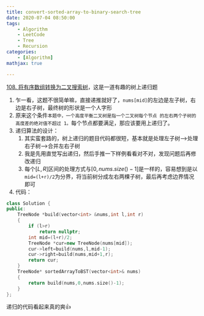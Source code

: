 ```yaml
---
title: convert-sorted-array-to-binary-search-tree
date: 2020-07-04 08:50:00
tags:
    - Algorithm
    - LeetCode
    - Tree
    - Recursion
categories:
    - [Algorithm]
mathjax: true

---
```


[108. 将有序数组转换为二叉搜索树](https://leetcode-cn.com/problems/convert-sorted-array-to-binary-search-tree/)，这是一道有趣的树上递归题

1. 乍一看，这题不很简单嘛，直接递推就好了，`nums[mid]`的左边是左子树，右边是右子树，最终树的形状是一个人字形
2. 原来这个条件`本题中，一个高度平衡二叉树是指一个二叉树每个节点 的左右两个子树的高度差的绝对值不超过 1。`每个节点都要满足，那应该要用上递归了。
3. 递归算法的设计：
   1. 其实蛮套路的，树上递归的题目代码都很短，基本就是处理左子树-->处理右子树-->合并左右子树
   2. 我是先用直觉写出递归，然后手推一下样例看看对不对，发现问题后再修改递归
   3. 每个$[L,R]$区间的处理方式与$[0,nums.size()-1]$是一样的，容易想到是以`mid=(l+r)/2`为分界，将当前树分成左右两棵子树，最后再考虑边界情况即可
4. 代码：
```cpp
class Solution {
public:
    TreeNode *build(vector<int> &nums,int l,int r)
    {
        if (l>r)
            return nullptr;
        int mid=(l+r)/2;
        TreeNode *cur=new TreeNode(nums[mid]);
        cur->left=build(nums,l,mid-1);
        cur->right=build(nums,mid+1,r);
        return cur;
    }
    TreeNode* sortedArrayToBST(vector<int>& nums) 
    {
        return build(nums,0,nums.size()-1);
    }
};
```
递归的代码看起来真的爽👍